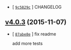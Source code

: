 <!-- 9c5829c 1446892955000 -->

* [ [`9c5829c`](https://github.com/zoubin/ezchangelog/commit/9c5829c) ] CHANGELOG

## [v4.0.3](https://github.com/zoubin/ezchangelog/commit/3bf9055) (2015-11-07)

* [ [`87abe8e`](https://github.com/zoubin/ezchangelog/commit/87abe8e) ] fix readme

    add more tests

